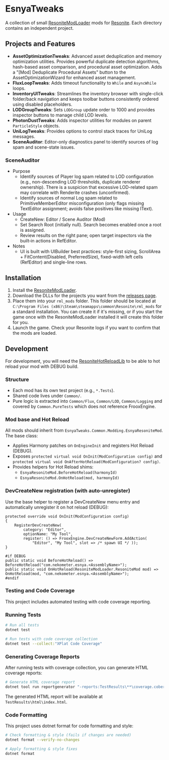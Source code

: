 # EsnyaTweaks

A collection of small [ResoniteModLoader](https://github.com/resonite-modding-group/ResoniteModLoader) mods for [Resonite](https://resonite.com/). Each directory contains an independent project.

## Projects and Features

- **AssetOptimizationTweaks**: Advanced asset deduplication and memory optimization utilities. Provides powerful duplicate detection algorithms, hash-based asset comparison, and procedural asset optimization. Adds a "[Mod] Deduplicate Procedural Assets" button to the AssetOptimizationWizard for enhanced asset management.
- **FluxLoopTweaks**: Adds timeout functionality to `While` and `AsyncWhile` loops.
- **InventoryUITweaks**: Streamlines the inventory browser with single-click folder/back navigation and keeps toolbar buttons consistently ordered using disabled placeholders.
- **LODGroupTweaks**: Sets `LODGroup` update order to 1000 and provides inspector buttons to manage child LOD levels.
- **PhotonDustTweaks**: Adds inspector utilities for modules on parent `ParticleStyle` objects.
- **UniLogTweaks**: Provides options to control stack traces for UniLog messages.
- **SceneAuditor**: Editor-only diagnostics panel to identify sources of log spam and scene-state issues.

### SceneAuditor

- Purpose
  - Identify sources of Player log spam related to LOD configuration (e.g., non-descending LOD thresholds, duplicate renderer ownership). There is a suspicion that excessive LOD-related spam may correlate with Renderite crashes (unconfirmed).
  - Identify sources of normal Log spam related to PrimitiveMemberEditor misconfiguration (only flags missing TextEditor assignment; avoids false positives like missing IText).
- Usage
  - CreateNew: Editor / Scene Auditor (Mod)
  - Set Search Root (initially null). Search becomes enabled once a root is assigned.
  - Review results on the right pane; open target inspectors via the built‑in actions in RefEditor.
- Notes
  - UI is built with UIBuilder best practices: style-first sizing, ScrollArea + FitContent(Disabled, PreferredSize), fixed-width left cells (RefEditor) and single-line rows.

## Installation

1. Install the [ResoniteModLoader](https://github.com/resonite-modding-group/ResoniteModLoader).
2. Download the DLLs for the projects you want from the [releases page](https://github.com/esnya/ResoniteEsnyaTweaks/releases/latest).
3. Place them into your `rml_mods` folder. This folder should be located at `C:\Program Files (x86)\Steam\steamapps\common\Resonite\rml_mods` for a standard installation. You can create it if it's missing, or if you start the game once with the ResoniteModLoader installed it will create this folder for you.
4. Launch the game. Check your Resonite logs if you want to confirm that the mods are loaded.

## Development

For development, you will need the [ResoniteHotReloadLib](https://github.com/Nytra/ResoniteHotReloadLib) to be able to hot reload your mod with DEBUG build.

### Structure

- Each mod has its own test project (e.g., `*.Tests`).
- Shared code lives under `Common/`.
- Pure logic is extracted into `Common/Flux`, `Common/LOD`, `Common/Logging` and covered by `Common.PureTests` which does not reference FrooxEngine.

### Mod base and Hot Reload

All mods should inherit from `EsnyaTweaks.Common.Modding.EsnyaResoniteMod`. The base class:

- Applies Harmony patches on `OnEngineInit` and registers Hot Reload (DEBUG).
- Exposes `protected virtual void OnInit(ModConfiguration config)` and `protected virtual void OnAfterHotReload(ModConfiguration? config)`.
- Provides helpers for Hot Reload shims:
  - `EsnyaResoniteMod.BeforeHotReload(harmonyId)`
  - `EsnyaResoniteMod.OnHotReload(mod, harmonyId)`

### DevCreateNew registration (with auto-unregister)

Use the base helper to register a DevCreateNew menu entry and automatically unregister it on hot reload (DEBUG):

```
protected override void OnInit(ModConfiguration config)
{
    RegisterDevCreateNew(
        category: "Editor",
        optionName: "My Tool",
        register: () => FrooxEngine.DevCreateNewForm.AddAction(
            "Editor", "My Tool", slot => /* spawn UI */ ));
}

#if DEBUG
public static void BeforeHotReload() => BeforeHotReload("com.nekometer.esnya.<AssemblyName>");
public static void OnHotReload(ResoniteModLoader.ResoniteMod mod) => OnHotReload(mod, "com.nekometer.esnya.<AssemblyName>");
#endif
```

### Testing and Code Coverage

This project includes automated testing with code coverage reporting.

### Running Tests

```bash
# Run all tests
dotnet test

# Run tests with code coverage collection
dotnet test --collect:"XPlat Code Coverage"
```

### Generating Coverage Reports

After running tests with coverage collection, you can generate HTML coverage reports:

```bash
# Generate HTML coverage report
dotnet tool run reportgenerator "-reports:TestResults\**\coverage.cobertura.xml" "-targetdir:TestResults\html" "-reporttypes:Html;HtmlSummary;Badges;TextSummary"
```

The generated HTML report will be available at `TestResults\html\index.html`.

### Code Formatting

This project uses dotnet format for code formatting and style:

```bash
# Check formatting & style (fails if changes are needed)
dotnet format --verify-no-changes

# Apply formatting & style fixes
dotnet format
```
